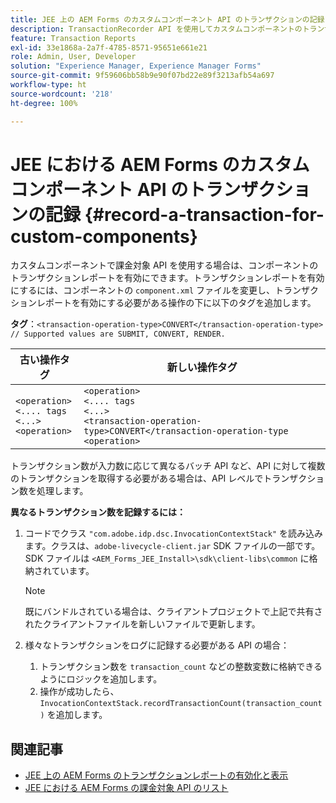 ```yaml
---
title: JEE 上の AEM Forms のカスタムコンポーネント API のトランザクションの記録
description: TransactionRecorder API を使用してカスタムコンポーネントのトランザクションを記録する方法について説明します。
feature: Transaction Reports
exl-id: 33e1868a-2a7f-4785-8571-95651e661e21
role: Admin, User, Developer
solution: "Experience Manager, Experience Manager Forms"
source-git-commit: 9f59606bb58b9e90f07bd22e89f3213afb54a697
workflow-type: ht
source-wordcount: '218'
ht-degree: 100%

---
```


# JEE における AEM Forms のカスタムコンポーネント API のトランザクションの記録 {#record-a-transaction-for-custom-components}

カスタムコンポーネントで課金対象 API を使用する場合は、コンポーネントのトランザクションレポートを有効にできます。トランザクションレポートを有効にするには、コンポーネントの `component.xml` ファイルを変更し、トランザクションレポートを有効にする必要がある操作の下に以下のタグを追加します。

**タグ**：`<transaction-operation-type>CONVERT</transaction-operation-type> // Supported values are SUBMIT, CONVERT, RENDER.`

| 古い操作タグ | 新しい操作タグ |
| ----------- | ----------- |
| `<operation>`<br> `<.... tags`<br>`<...>`<br>`<operation>` | `<operation>`<br> `<.... tags`<br>`<...>`<br>`<transaction-operation-type>CONVERT</transaction-operation-type`<br>`<operation>` |

トランザクション数が入力数に応じて異なるバッチ API など、API に対して複数のトランザクションを取得する必要がある場合は、API レベルでトランザクション数を処理します。

**異なるトランザクション数を記録するには：**

1. コードでクラス `"com.adobe.idp.dsc.InvocationContextStack"` を読み込みます。クラスは、`adobe-livecycle-client.jar` SDK ファイルの一部です。SDK ファイルは `<AEM_Forms_JEE_Install>\sdk\client-libs\common` に格納されています。

   >[!NOTE]
   > 既にバンドルされている場合は、クライアントプロジェクトで上記で共有されたクライアントファイルを新しいファイルで更新します。

1. 様々なトランザクションをログに記録する必要がある API の場合：
   1. トランザクション数を `transaction_count` などの整数変数に格納できるようにロジックを追加します。
   1. 操作が成功したら、`InvocationContextStack.recordTransactionCount(transaction_count)` を追加します。

<!--For example, you can set count for your custom component by importing class `"com.adobe.idp.dsc.InvocationContextStack"` in the code available at `adobe-livecycle-client.jar`  and determine the transaction count basis API input/result and add (In this case we add count is equal to 3):
`InvocationContextStack.recordTransactionCount(<count>).` to 
`InvocationContextStack.recordTransactionCount(3)`.-->

## 関連記事

* [JEE 上の AEM Forms のトランザクションレポートの有効化と表示](/help/forms/using/transaction-report-overview-jee.md)
* [JEE における AEM Forms の課金対象 API のリスト](/help/forms/using/transaction-reports-billable-apis-jee.md)
